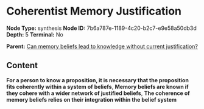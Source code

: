 # Coherentist Memory Justification

**Node Type:** synthesis
**Node ID:** 7b6a787e-1189-4c20-b2c7-e9e58a50db3d
**Depth:** 5
**Terminal:** No

**Parent:** [Can memory beliefs lead to knowledge without current justification?](can-memory-beliefs-lead-to-knowledge-without-current-justification-antithesis-49fcb5d7-db46-4f17-b137-1e7af3238152.md)

## Content

**For a person to know a proposition, it is necessary that the proposition fits coherently within a system of beliefs**, **Memory beliefs are known if they cohere with a wider network of justified beliefs**, **The coherence of memory beliefs relies on their integration within the belief system**

